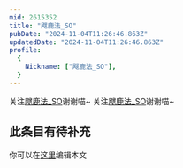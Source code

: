 ```yaml
---
mid: 2615352
title: "飕鹿法_SO"
pubDate: "2024-11-04T11:26:46.863Z"
updatedDate: "2024-11-04T11:26:46.863Z"
profile:
  {
    Nickname: ["飕鹿法_SO"],
  }
---
```


关注[飕鹿法_SO](https://space.bilibili.com/2615352)谢谢喵~ 关注[飕鹿法_SO](https://space.bilibili.com/2615352)谢谢喵~

## 此条目有待补充
你可以在[这里](https://github.com/Yuhanawa/VTuber.ICU/edit/master/src/content/v/飕鹿法_SO/index.md)编辑本文
